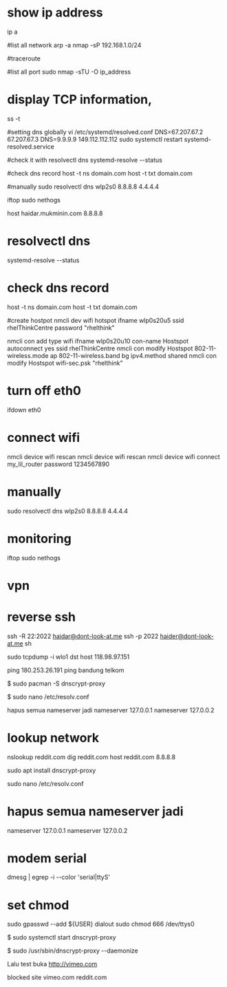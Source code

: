# show ip address
ip a

#list all network
arp -a
nmap -sP 192.168.1.0/24

#traceroute

#list all port
sudo nmap -sTU -O ip_address

# display TCP information,
ss -t

#setting dns globally
vi /etc/systemd/resolved.conf
DNS=67.207.67.2 67.207.67.3
DNS=9.9.9.9 149.112.112.112
sudo systemctl restart systemd-resolved.service

#check it with
resolvectl dns
systemd-resolve --status

#check dns record
host -t ns domain.com
host -t txt domain.com

#manually 
sudo resolvectl dns wlp2s0 8.8.8.8 4.4.4.4

iftop 
sudo nethogs

host haidar.mukminin.com 8.8.8.8 
# resolvectl dns
systemd-resolve --status

# check dns record
host -t ns domain.com
host -t txt domain.com

#create hostpot 
nmcli dev wifi hotspot ifname wlp0s20u5 ssid rhelThinkCentre password "rhelthink"

nmcli con add type wifi ifname wlp0s20u10 con-name Hostspot autoconnect yes ssid rhelThinkCentre
nmcli con modify Hostspot 802-11-wireless.mode ap 802-11-wireless.band bg ipv4.method shared
nmcli con modify Hostspot wifi-sec.psk "rhelthink"

# turn off eth0
ifdown eth0

# connect wifi 
nmcli device wifi rescan
nmcli device wifi rescan
nmcli device wifi connect my_lil_router password 1234567890

# manually 
sudo resolvectl dns wlp2s0 8.8.8.8 4.4.4.4

# monitoring
iftop 
sudo nethogs

# vpn 

# reverse ssh
ssh -R 22:2022 haidar@dont-look-at.me
ssh -p 2022 haider@dont-look-at.me sh

sudo tcpdump -i wlo1 dst host 118.98.97.151

ping 180.253.26.191
ping bandung telkom

$ sudo pacman -S dnscrypt-proxy

$ sudo nano /etc/resolv.conf

hapus semua nameserver jadi
nameserver 127.0.0.1
nameserver 127.0.0.2

# lookup network
nslookup reddit.com
dig reddit.com
host reddit.com 8.8.8.8 

sudo apt install  dnscrypt-proxy

sudo nano /etc/resolv.conf

# hapus semua nameserver jadi
nameserver 127.0.0.1
nameserver 127.0.0.2

# modem serial
dmesg | egrep -i --color 'serial|ttyS'

# set chmod 
sudo gpasswd --add ${USER} dialout
sudo chmod 666 /dev/ttys0

$ sudo systemctl start dnscrypt-proxy

$ sudo /usr/sbin/dnscrypt-proxy --daemonize

Lalu test buka http://vimeo.com


blocked site
vimeo.com
reddit.com

